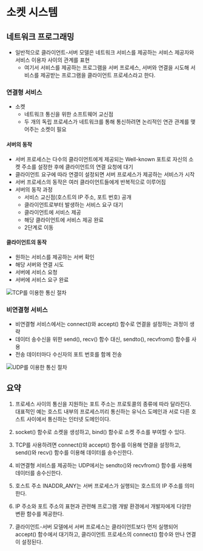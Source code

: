 # 소켓 시스템  

## 네트워크 프로그래밍  
- 일반적으로 클라이언트-서버 모델은 네트워크 서비스를 제공하는 서비스 제공자와 서비스 이용자 사이의 관계를 표현  
  - 여기서 서비스를 제공하는 프로그램을 서버 프로세스, 서버와 연결을 시도해 서비스를 제공받는 프로그램을 클라이언트 프로세스라고 한다.  
  
### 연결형 서비스  
- 소켓  
  - 네트워크 통신을 위한 소프트웨어 교신점  
  - 두 개의 독립 프로세스가 네트워크를 통해 통신하려면 논리적인 연관 관계를 맺어주는 소켓이 필요  

#### 서버의 동작  
- 서버 프로세스는 다수의 클라이언트에게 제공되는 Well-known 포트로 자신의 소켓 주소를 설정한 후에 클라이언트의 연결 요청에 대기  
- 클라이언트 요구에 따라 연결이 설정되면 서버 프로세스가 제공하는 서비스가 시작  
- 서버 프로세스의 동작은 여러 클라이언트들에게 반복적으로 이루어짐  
- 서버의 동작 과정  
  - 서비스 교신점(호스트의 IP 주소, 포트 번호) 공개
  - 클라이언트로부터 발생하는 서비스 요구 대기
  - 클라이언트에 서비스 제공
  - 해당 클라이언트에 서비스 제공 완료
  - 2단계로 이동  

#### 클라이언트의 동작  
- 원하는 서비스를 제공하는 서버 확인  
- 해당 서버와 연결 시도  
- 서버에 서비스 요청  
- 서버에 서비스 요구 완료  

![TCP를 이용한 통신 절차](http://dbscthumb.phinf.naver.net/3578_000_1/20141023224533900_KC1PW3WD1.jpg/ka8_174_i1.jpg?type=w431_fst&wm=N)  

### 비연결형 서비스  
- 비연결형 서비스에서는 connect()와 accept() 함수로 연결을 설정하는 과정이 생략  
- 데이터 송수신을 위한 send(), recv() 함수 대신, sendto(), recvfrom() 함수를 사용  
- 전송 데이터마다 수신자의 포트 번호를 함께 전송  

![UDP를 이용한 통신 절차](http://dbscthumb.phinf.naver.net/3578_000_1/20141023224536183_HL3QYYF5A.jpg/ka8_175_i1.jpg?type=w431_fst&wm=N)  


## 요약  
1. 프로세스 사이의 통신을 지원하는 포트 주소는 프로토콜의 종류에 따라 달라진다. 대표적인 예는 호스트 내부의 프로세스끼리 통신하는 유닉스 도메인과 서로 다른 호스트 사이에서 통신하는 인터넷 도메인이다.

2. socket() 함수로 소켓을 생성하고, bind() 함수로 소켓 주소를 부여할 수 있다.

3. TCP를 사용하려면 connect()와 accept() 함수를 이용해 연결을 설정하고, send()와 recv() 함수를 이용해 데이터를 송수신한다.

4. 비연결형 서비스를 제공하는 UDP에서는 sendto()와 recvfrom() 함수를 사용해 데이터를 송수신한다.

5. 호스트 주소 INADDR_ANY는 서버 프로세스가 실행되는 호스트의 IP 주소를 의미한다.

6. IP 주소와 포트 주소의 표현과 관련해 프로그램 개발 환경에서 개발자에게 다양한 변환 함수를 제공한다.

7. 클라이언트-서버 모델에서 서버 프로세스는 클라이언트보다 먼저 실행되어 accept() 함수에서 대기하고, 클라이언트 프로세스의 connect() 함수와 만나 연결이 설정된다.
